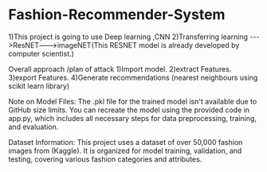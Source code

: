 # Fashion-Recommender-System

1)This project is going to use Deep learning ,CNN
2)Transferring learning --->ResNET--->imageNET(This RESNET model is already developed by computer scientist.)


Overall approach /plan of attack
1)Import model.
2)extract Features.
3)export Features.
4)Generate recommendations (nearest neighbours using scikit learn library)


Note on Model Files: The .pkl file for the trained model isn't available due to GitHub size limits. You can recreate the model using the provided code in app.py, which includes all necessary steps for data preprocessing, training, and evaluation.

Dataset Information: This project uses a dataset of over 50,000 fashion images from (Kaggle). It is organized for model training, validation, and testing, covering various fashion categories and attributes.

